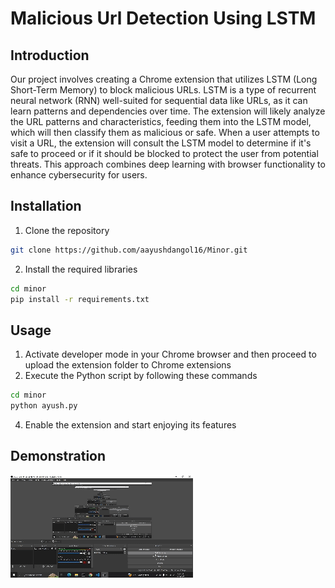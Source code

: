 # Malicious Url Detection Using LSTM
## Introduction
Our project involves creating a Chrome extension that utilizes LSTM (Long Short-Term Memory) to block malicious URLs. LSTM is a type of recurrent neural network (RNN) well-suited for sequential data like URLs, as it can learn patterns and dependencies over time. The extension will likely analyze the URL patterns and characteristics, feeding them into the LSTM model, which will then classify them as malicious or safe. When a user attempts to visit a URL, the extension will consult the LSTM model to determine if it's safe to proceed or if it should be blocked to protect the user from potential threats. This approach combines deep learning with browser functionality to enhance cybersecurity for users.
## Installation
1. Clone the repository<br>
```bash
git clone https://github.com/aayushdangol16/Minor.git
```
2. Install the required libraries<br>
```bash
cd minor
pip install -r requirements.txt
```
## Usage
1. Activate developer mode in your Chrome browser and then proceed to upload the extension folder to Chrome extensions
2. Execute the Python script by following these commands<br>
```bash
cd minor
python ayush.py
```
4. Enable the extension and start enjoying its features
## Demonstration
![Demonstration](finally.gif)
